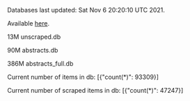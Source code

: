 Databases last updated: Sat Nov  6 20:20:10 UTC 2021. 

Available [here](https://github.com/cbeauhilton/ash-db/releases).

13M	unscraped.db

90M	abstracts.db

386M	abstracts_full.db

Current number of items in db:
[{"count(*)": 93309}]

Current number of scraped items in db:
[{"count(*)": 47247}]
